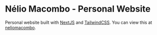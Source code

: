 # Nélio Macombo - Personal Website

Personal website built with [NextJS](https://nextjs.org) and [TailwindCSS](https://tailwindcss.com).
You can view this at [neliomacombo](https://neliomacombo.com).
